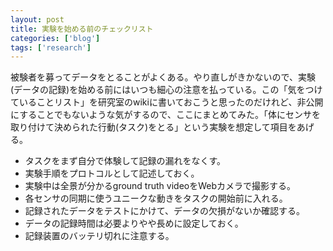 ```yaml
---
layout: post
title: 実験を始める前のチェックリスト
categories: ['blog']
tags: ['research']
---
```


被験者を募ってデータをとることがよくある。やり直しがきかないので、実験(データの記録)を始める前にはいつも細心の注意を払っている。この「気をつけていることリスト」を研究室のwikiに書いておこうと思ったのだけれど、非公開にすることでもないような気がするので、ここにまとめてみた。「体にセンサを取り付けて決められた行動(タスク)をとる」という実験を想定して項目をあげる。

* タスクをまず自分で体験して記録の漏れをなくす。
* 実験手順をプロトコルとして記述しておく。
* 実験中は全景が分かるground truth videoをWebカメラで撮影する。
* 各センサの同期に使うユニークな動きをタスクの開始前に入れる。
* 記録されたデータをテストにかけて、データの欠損がないか確認する。
* データの記録時間は必要よりやや長めに設定しておく。
* 記録装置のバッテリ切れに注意する。